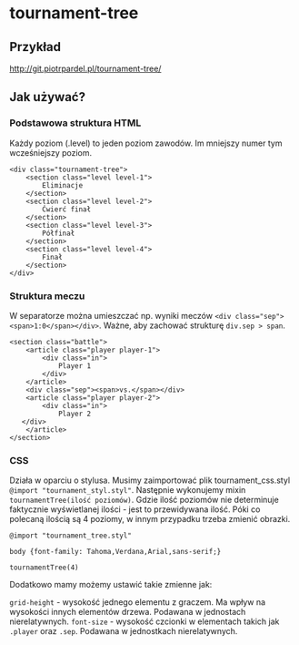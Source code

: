 tournament-tree
===============

## Przykład

http://git.piotrpardel.pl/tournament-tree/

## Jak używać?

### Podstawowa struktura HTML
Każdy poziom (.level) to jeden poziom zawodów. Im mniejszy numer tym wcześniejszy poziom.

	<div class="tournament-tree">
		<section class="level level-1">
			Eliminacje
		</section>
		<section class="level level-2">
			Ćwierć finał
		</section>
		<section class="level level-3">
			Półfinał
		</section>
		<section class="level level-4">
			Finał
		</section>
	</div>


### Struktura meczu
W separatorze można umieszczać np. wyniki meczów `<div class="sep"><span>1:0</span></div>`. Ważne, aby zachować strukturę `div.sep > span`.

	<section class="battle">
		<article class="player player-1">
			<div class="in">
				Player 1
			</div>
		</article>
		<div class="sep"><span>vs.</span></div>
		<article class="player player-2">
			<div class="in">
				Player 2
       </div>
		</article>
	</section>

### CSS
Działa w oparciu o stylusa.
Musimy zaimportować plik tournament_css.styl `@import "tournament_styl.styl"`. Następnie wykonujemy mixin `tournamentTree(ilość poziomów)`.
Gdzie ilość poziomów nie determinuje faktycznie wyświetlanej ilości - jest to przewidywana ilość. Póki co polecaną ilością są 4 poziomy, w innym przypadku trzeba zmienić obrazki.

	@import "tournament_tree.styl"

	body {font-family: Tahoma,Verdana,Arial,sans-serif;}

	tournamentTree(4)

Dodatkowo mamy możemy ustawić takie zmienne jak:

`grid-height` - wysokość jednego elementu z graczem. Ma wpływ na wysokości innych elementów drzewa. Podawana w jednostach nierelatywnych.
`font-size` - wysokość czcionki w elementach takich jak `.player` oraz `.sep`. Podawana w jednostkach nierelatywnych.

